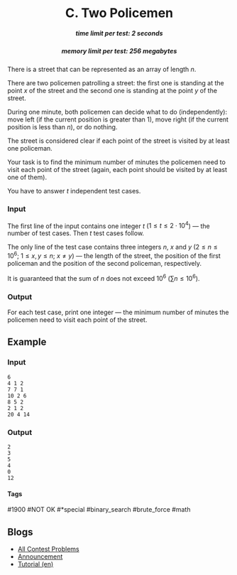 <h1 style='text-align: center;'> C. Two Policemen</h1>

<h5 style='text-align: center;'>time limit per test: 2 seconds</h5>
<h5 style='text-align: center;'>memory limit per test: 256 megabytes</h5>

There is a street that can be represented as an array of length $n$.

There are two policemen patrolling a street: the first one is standing at the point $x$ of the street and the second one is standing at the point $y$ of the street.

During one minute, both policemen can decide what to do (independently): move left (if the current position is greater than $1$), move right (if the current position is less than $n$), or do nothing.

The street is considered clear if each point of the street is visited by at least one policeman.

Your task is to find the minimum number of minutes the policemen need to visit each point of the street (again, each point should be visited by at least one of them).

You have to answer $t$ independent test cases.

### Input

The first line of the input contains one integer $t$ ($1 \le t \le 2 \cdot 10^4$) — the number of test cases. Then $t$ test cases follow.

The only line of the test case contains three integers $n$, $x$ and $y$ ($2 \le n \le 10^6$; $1 \le x, y \le n$; $x \ne y$) — the length of the street, the position of the first policeman and the position of the second policeman, respectively.

It is guaranteed that the sum of $n$ does not exceed $10^6$ ($\sum n \le 10^6$).

### Output

For each test case, print one integer — the minimum number of minutes the policemen need to visit each point of the street.

## Example

### Input


```text
6
4 1 2
7 7 1
10 2 6
8 5 2
2 1 2
20 4 14
```
### Output


```text
2
3
5
4
0
12
```


#### Tags 

#1900 #NOT OK #*special #binary_search #brute_force #math 

## Blogs
- [All Contest Problems](../Kotlin_Heroes:_Episode_6.md)
- [Announcement](../blogs/Announcement.md)
- [Tutorial (en)](../blogs/Tutorial_(en).md)
